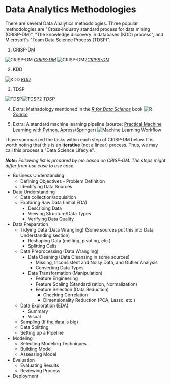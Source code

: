 # Data Analytics Methodologies


There are several Data Analytics methodologies. Three popular methodologies are "Cross-industry standard process for data mining (CRISP-DM)", "The knowledge discovery in databases (KDD) process", and Microsoft's "Team Data Science Process (TDSP)".

1. CRISP-DM

![CRISP-DM](https://barnraisersllc.com/wp-content/uploads/2018/09/CRISP_en.png)
[_CRIPS-DM_](https://barnraisersllc.com/wp-content/uploads/2018/09/CRISP_en.png)
![CRISP-DM2](https://www.actuaries.digital/wp-content/uploads/2016/07/datapic2.png)[_CRIPS-DM_](https://www.actuaries.digital/wp-content/uploads/2016/07/datapic2.png)

2. KDD

![KDD](https://www.actuaries.digital/wp-content/uploads/2016/07/datapic1.png)
[_KDD_](https://www.actuaries.digital/wp-content/uploads/2016/07/datapic1.png)

3. TDSP

![TDSP](https://docs.microsoft.com/en-us/azure/machine-learning/team-data-science-process/media/overview/tdsp-lifecycle2.png)![TDSP2](https://docs.microsoft.com/en-us/azure/machine-learning/team-data-science-process/media/overview/tdsp-tasks-by-roles.png)
[_TDSP_](https://docs.microsoft.com/en-us/azure/machine-learning/team-data-science-process/media/overview/tdsp-tasks-by-roles.png)

4. Extra: Methadology mentioned in the [_R for Data Science_](https://r4ds.had.co.nz) book
![R](https://d33wubrfki0l68.cloudfront.net/795c039ba2520455d833b4034befc8cf360a70ba/558a5/diagrams/data-science-explore.png)
[_Source_](https://r4ds.had.co.nz)

5. Extra: A standard machine learning pipeline (source: [Practical Machine Learning with Python, Apress/Springer](https://link.springer.com/book/10.1007/978-1-4842-3207-1))
![Machine Learning Workflow](https://cdn-images-1.medium.com/max/1600/1*2T5rbjOBGVFdSvtlhCqlNg.png)


I have summarized the tasks within each step of CRISP-DM  below. It is worth noting that this is an **iterative** (not a linear) process. Thus, we may call this process a "Data Science Lifecyle".

_**Note:** Following list is prepared by me based on CRISP-DM. The steps might differ from use case to use case._

* Business Understanding
    - Defining Objectives - Problem Definition
    - Identifying Data Sources
* Data Understanding
    - Data collection/acquisition
    - Exploring Raw Data (Initial EDA)
        + Describing Data
        + Viewing Structure/Data Types
        + Verifying Data Quality
* Data Preparation 
    - Tidying Data (Data Wrangling) (Some sources put this into Data Understanding section)
        + Reshaping Data (melting, pivoting, etc.)
        + Splitting Cells
    - Data Preprocessing (Data Wrangling)
        + Data Cleaning (Data Cleansing in some sources)
            - Missing, Inconsistent and Noisy Data, and Outlier Analysis
            - Converting Data Types
        + Data Transformation (Manipulation)
            - Feature Engineering
            - Feature Scaling (Standardization, Normalization)
            - Feature Selection (Data Reduction)
                * Checking Correlation
                * Dimensionality Reduction (PCA, Lasso, etc.)
    - Data Exploration (EDA)
        + Summary
        + Visual
    - Sampling (If the data is big)
    - Data Splitting
    - Setting up a Pipeline 
* Modeling
    - Selecting Modeling Techniques
    - Building Model
    - Assessing Model
* Evaluation
    - Evaluating Results
    - Reviewing Process
* Deployment


